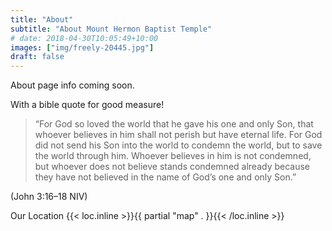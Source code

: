 ```yaml
---
title: "About"
subtitle: "About Mount Hermon Baptist Temple"
# date: 2018-04-30T10:05:49+10:00
images: ["img/freely-20445.jpg"]
draft: false
---
```


About page info coming soon.

With a bible quote for good measure!

> “For God so loved the world that he gave his one and only Son, that whoever believes in him shall not perish but have eternal life. For God did not send his Son into the world to condemn the world, but to save the world through him. Whoever believes in him is not condemned, but whoever does not believe stands condemned already because they have not believed in the name of God’s one and only Son.”

(John 3:16–18 NIV)

Our Location
{{< loc.inline >}}{{ partial "map" . }}{{< /loc.inline >}}
